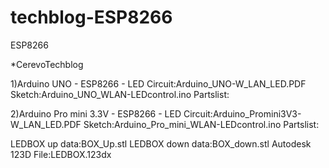 # techblog-ESP8266
ESP8266

*CerevoTechblog

1)Arduino UNO - ESP8266 - LED
Circuit:Arduino_UNO-W_LAN_LED.PDF
Sketch:Arduino_UNO_WLAN-LEDcontrol.ino
Partslist:

2)Arduino Pro mini 3.3V - ESP8266 - LED
Circuit:Arduino_Promini3V3-W_LAN_LED.PDF
Sketch:Arduino_Pro_mini_WLAN-LEDcontrol.ino
Partslist:

LEDBOX up data:BOX_Up.stl
LEDBOX down data:BOX_down.stl
Autodesk 123D File:LEDBOX.123dx
